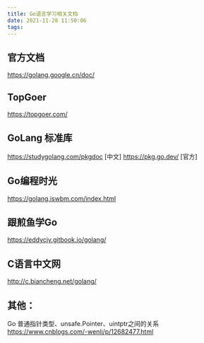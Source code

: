 ```yaml
---
title: Go语言学习相关文档
date: 2021-11-28 11:50:06
tags:
---
```


## 官方文档

https://golang.google.cn/doc/

## TopGoer

https://topgoer.com/

## GoLang 标准库

https://studygolang.com/pkgdoc   [中文]
https://pkg.go.dev/      [官方]

## Go编程时光

https://golang.iswbm.com/index.html

## 跟煎鱼学Go

https://eddycjy.gitbook.io/golang/

## C语言中文网

http://c.biancheng.net/golang/

## 其他： 
Go 普通指针类型、unsafe.Pointer、uintptr之间的关系
https://www.cnblogs.com/-wenli/p/12682477.html